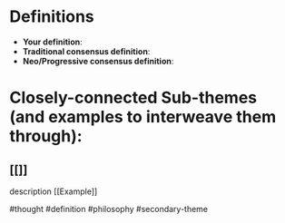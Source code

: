 # Definitions
- **Your definition**:
- **Traditional consensus definition**:
- **Neo/Progressive consensus definition**:

# Closely-connected Sub-themes (and examples to interweave them through):
## [[]]
description
[[Example]]



#thought #definition #philosophy #secondary-theme